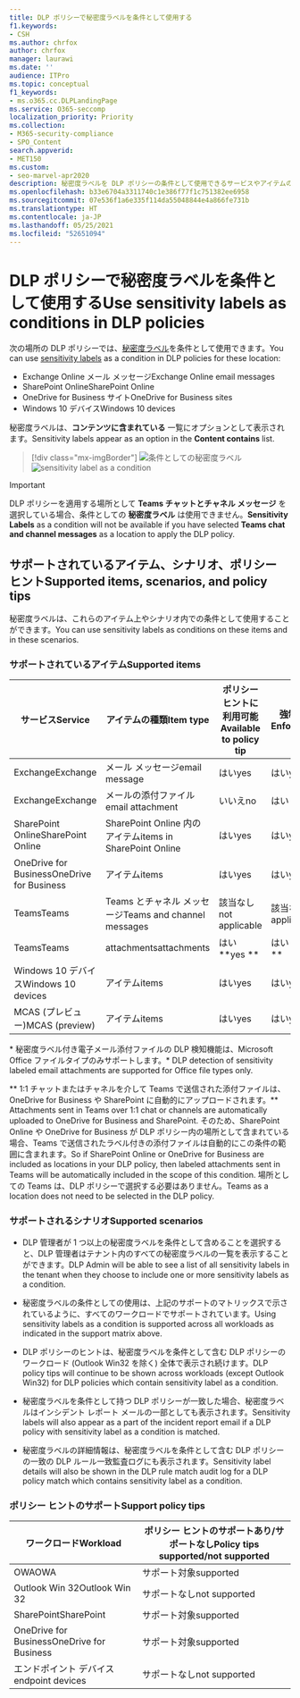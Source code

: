 ```yaml
---
title: DLP ポリシーで秘密度ラベルを条件として使用する
f1.keywords:
- CSH
ms.author: chrfox
author: chrfox
manager: laurawi
ms.date: ''
audience: ITPro
ms.topic: conceptual
f1_keywords:
- ms.o365.cc.DLPLandingPage
ms.service: O365-seccomp
localization_priority: Priority
ms.collection:
- M365-security-compliance
- SPO_Content
search.appverid:
- MET150
ms.custom:
- seo-marvel-apr2020
description: 秘密度ラベルを DLP ポリシーの条件として使用できるサービスやアイテムの種類について説明します。
ms.openlocfilehash: b33e6704a3311740c1e386f77f1c751382ee6958
ms.sourcegitcommit: 07e536f1a6e335f114da55048844e4a866fe731b
ms.translationtype: HT
ms.contentlocale: ja-JP
ms.lasthandoff: 05/25/2021
ms.locfileid: "52651094"
---
```

# <a name="use-sensitivity-labels-as-conditions-in-dlp-policies"></a><span data-ttu-id="feaad-103">DLP ポリシーで秘密度ラベルを条件として使用する</span><span class="sxs-lookup"><span data-stu-id="feaad-103">Use sensitivity labels as conditions in DLP policies</span></span>

<span data-ttu-id="feaad-104">次の場所の DLP ポリシーでは、[秘密度ラベル](sensitivity-labels.md)を条件として使用できます。</span><span class="sxs-lookup"><span data-stu-id="feaad-104">You can use [sensitivity labels](sensitivity-labels.md) as a condition in DLP policies for these location:</span></span>

- <span data-ttu-id="feaad-105">Exchange Online メール メッセージ</span><span class="sxs-lookup"><span data-stu-id="feaad-105">Exchange Online email messages</span></span>
- <span data-ttu-id="feaad-106">SharePoint Online</span><span class="sxs-lookup"><span data-stu-id="feaad-106">SharePoint Online</span></span>
- <span data-ttu-id="feaad-107">OneDrive for Business サイト</span><span class="sxs-lookup"><span data-stu-id="feaad-107">OneDrive for Business sites</span></span>
- <span data-ttu-id="feaad-108">Windows 10 デバイス</span><span class="sxs-lookup"><span data-stu-id="feaad-108">Windows 10 devices</span></span>

<span data-ttu-id="feaad-109">秘密度ラベルは、**コンテンツに含まれている** 一覧にオプションとして表示されます。</span><span class="sxs-lookup"><span data-stu-id="feaad-109">Sensitivity labels appear as an option in the **Content contains** list.</span></span>

> [!div class="mx-imgBorder"]
> <span data-ttu-id="feaad-110">![条件としての秘密度ラベル](../media/dlp-sensitivity-label-as-a-condition.png)</span><span class="sxs-lookup"><span data-stu-id="feaad-110">![sensitivity label as a condition](../media/dlp-sensitivity-label-as-a-condition.png)</span></span>

> [!IMPORTANT]
> <span data-ttu-id="feaad-111">DLP ポリシーを適用する場所として **Teams チャットとチャネル メッセージ** を選択している場合、条件としての **秘密度ラベル** は使用できません。</span><span class="sxs-lookup"><span data-stu-id="feaad-111">**Sensitivity Labels** as a condition will not be available if you have selected **Teams chat and channel messages** as a location to apply the DLP policy.</span></span>


## <a name="supported-items-scenarios-and-policy-tips"></a><span data-ttu-id="feaad-112">サポートされているアイテム、シナリオ、ポリシー ヒント</span><span class="sxs-lookup"><span data-stu-id="feaad-112">Supported items, scenarios, and policy tips</span></span>

<span data-ttu-id="feaad-113">秘密度ラベルは、これらのアイテム上やシナリオ内での条件として使用することができます。</span><span class="sxs-lookup"><span data-stu-id="feaad-113">You can use sensitivity labels as conditions on these items and in these scenarios.</span></span>

### <a name="supported-items"></a><span data-ttu-id="feaad-114">サポートされているアイテム</span><span class="sxs-lookup"><span data-stu-id="feaad-114">Supported items</span></span>

|<span data-ttu-id="feaad-115">サービス</span><span class="sxs-lookup"><span data-stu-id="feaad-115">Service</span></span>  |<span data-ttu-id="feaad-116">アイテムの種類</span><span class="sxs-lookup"><span data-stu-id="feaad-116">Item type</span></span>  |<span data-ttu-id="feaad-117">ポリシー ヒントに利用可能</span><span class="sxs-lookup"><span data-stu-id="feaad-117">Available to policy tip</span></span>  |<span data-ttu-id="feaad-118">強制可能</span><span class="sxs-lookup"><span data-stu-id="feaad-118">Enforceable</span></span>  |
|---------|---------|---------|---------|
|<span data-ttu-id="feaad-119">Exchange</span><span class="sxs-lookup"><span data-stu-id="feaad-119">Exchange</span></span>    |<span data-ttu-id="feaad-120">メール メッセージ</span><span class="sxs-lookup"><span data-stu-id="feaad-120">email message</span></span>         |<span data-ttu-id="feaad-121">はい</span><span class="sxs-lookup"><span data-stu-id="feaad-121">yes</span></span>         |<span data-ttu-id="feaad-122">はい</span><span class="sxs-lookup"><span data-stu-id="feaad-122">yes</span></span>         |
|<span data-ttu-id="feaad-123">Exchange</span><span class="sxs-lookup"><span data-stu-id="feaad-123">Exchange</span></span>    |<span data-ttu-id="feaad-124">メールの添付ファイル</span><span class="sxs-lookup"><span data-stu-id="feaad-124">email attachment</span></span>         |<span data-ttu-id="feaad-125">いいえ</span><span class="sxs-lookup"><span data-stu-id="feaad-125">no</span></span>         |<span data-ttu-id="feaad-126">はい \*</span><span class="sxs-lookup"><span data-stu-id="feaad-126">yes \*</span></span>         |
|<span data-ttu-id="feaad-127">SharePoint Online</span><span class="sxs-lookup"><span data-stu-id="feaad-127">SharePoint Online</span></span>     |<span data-ttu-id="feaad-128">SharePoint Online 内のアイテム</span><span class="sxs-lookup"><span data-stu-id="feaad-128">items in SharePoint Online</span></span>         |<span data-ttu-id="feaad-129">はい</span><span class="sxs-lookup"><span data-stu-id="feaad-129">yes</span></span>         |<span data-ttu-id="feaad-130">はい</span><span class="sxs-lookup"><span data-stu-id="feaad-130">yes</span></span>         |
|<span data-ttu-id="feaad-131">OneDrive for Business</span><span class="sxs-lookup"><span data-stu-id="feaad-131">OneDrive for Business</span></span>     |<span data-ttu-id="feaad-132">アイテム</span><span class="sxs-lookup"><span data-stu-id="feaad-132">items</span></span>         |<span data-ttu-id="feaad-133">はい</span><span class="sxs-lookup"><span data-stu-id="feaad-133">yes</span></span>         |<span data-ttu-id="feaad-134">はい</span><span class="sxs-lookup"><span data-stu-id="feaad-134">yes</span></span>         |
|<span data-ttu-id="feaad-135">Teams</span><span class="sxs-lookup"><span data-stu-id="feaad-135">Teams</span></span>     |<span data-ttu-id="feaad-136">Teams とチャネル メッセージ</span><span class="sxs-lookup"><span data-stu-id="feaad-136">Teams and channel messages</span></span>         |<span data-ttu-id="feaad-137">該当なし</span><span class="sxs-lookup"><span data-stu-id="feaad-137">not applicable</span></span>         |<span data-ttu-id="feaad-138">該当なし</span><span class="sxs-lookup"><span data-stu-id="feaad-138">not applicable</span></span>         |
|<span data-ttu-id="feaad-139">Teams</span><span class="sxs-lookup"><span data-stu-id="feaad-139">Teams</span></span>     |<span data-ttu-id="feaad-140">attachments</span><span class="sxs-lookup"><span data-stu-id="feaad-140">attachments</span></span>         |<span data-ttu-id="feaad-141">はい \*\*</span><span class="sxs-lookup"><span data-stu-id="feaad-141">yes \*\*</span></span>         |<span data-ttu-id="feaad-142">はい \*\*</span><span class="sxs-lookup"><span data-stu-id="feaad-142">yes \*\*</span></span>         |
|<span data-ttu-id="feaad-143">Windows 10 デバイス</span><span class="sxs-lookup"><span data-stu-id="feaad-143">Windows 10 devices</span></span>     |<span data-ttu-id="feaad-144">アイテム</span><span class="sxs-lookup"><span data-stu-id="feaad-144">items</span></span>         |<span data-ttu-id="feaad-145">はい</span><span class="sxs-lookup"><span data-stu-id="feaad-145">yes</span></span>         |<span data-ttu-id="feaad-146">はい</span><span class="sxs-lookup"><span data-stu-id="feaad-146">yes</span></span>         |
|<span data-ttu-id="feaad-147">MCAS (プレビュー)</span><span class="sxs-lookup"><span data-stu-id="feaad-147">MCAS (preview)</span></span> |<span data-ttu-id="feaad-148">アイテム</span><span class="sxs-lookup"><span data-stu-id="feaad-148">items</span></span>         |<span data-ttu-id="feaad-149">はい</span><span class="sxs-lookup"><span data-stu-id="feaad-149">yes</span></span>         |<span data-ttu-id="feaad-150">はい</span><span class="sxs-lookup"><span data-stu-id="feaad-150">yes</span></span>         |

<span data-ttu-id="feaad-151">\* 秘密度ラベル付き電子メール添付ファイルの DLP 検知機能は、Microsoft Office ファイルタイプのみサポートします。</span><span class="sxs-lookup"><span data-stu-id="feaad-151">\* DLP detection of sensitivity labeled email attachments are supported for Office file types only.</span></span>

<span data-ttu-id="feaad-152">\*\* 1:1 チャットまたはチャネルを介して Teams で送信された添付ファイルは、OneDrive for Business や SharePoint に自動的にアップロードされます。</span><span class="sxs-lookup"><span data-stu-id="feaad-152">\*\* Attachments sent in Teams over 1:1 chat or channels are automatically uploaded to OneDrive for Business and SharePoint.</span></span> <span data-ttu-id="feaad-153">そのため、SharePoint Online や OneDrive for Business が DLP ポリシー内の場所として含まれている場合、Teams で送信されたラベル付きの添付ファイルは自動的にこの条件の範囲に含まれます。</span><span class="sxs-lookup"><span data-stu-id="feaad-153">So if SharePoint Online or OneDrive for Business are included as locations in your DLP policy, then labeled attachments sent in Teams will be automatically included in the scope of this condition.</span></span> <span data-ttu-id="feaad-154">場所としての Teams は、DLP ポリシーで選択する必要はありません。</span><span class="sxs-lookup"><span data-stu-id="feaad-154">Teams as a location does not need to be selected in the DLP policy.</span></span>

### <a name="supported-scenarios"></a><span data-ttu-id="feaad-155">サポートされるシナリオ</span><span class="sxs-lookup"><span data-stu-id="feaad-155">Supported scenarios</span></span>

- <span data-ttu-id="feaad-156">DLP 管理者が 1 つ以上の秘密度ラベルを条件として含めることを選択すると、DLP 管理者はテナント内のすべての秘密度ラベルの一覧を表示することができます。</span><span class="sxs-lookup"><span data-stu-id="feaad-156">DLP Admin will be able to see a list of all sensitivity labels in the tenant when they choose to include one or more sensitivity labels as a condition.</span></span>

- <span data-ttu-id="feaad-157">秘密度ラベルの条件としての使用は、上記のサポートのマトリックスで示されているように、すべてのワークロードでサポートされています。</span><span class="sxs-lookup"><span data-stu-id="feaad-157">Using sensitivity labels as a condition is supported across all workloads as indicated in the support matrix above.</span></span>

- <span data-ttu-id="feaad-158">DLP ポリシーのヒントは、秘密度ラベルを条件として含む DLP ポリシーのワークロード (Outlook Win32 を除く) 全体で表示され続けます。</span><span class="sxs-lookup"><span data-stu-id="feaad-158">DLP policy tips will continue to be shown across workloads (except Outlook Win32) for DLP policies which contain sensitivity label as a condition.</span></span>

- <span data-ttu-id="feaad-159">秘密度ラベルを条件として持つ DLP ポリシーが一致した場合、秘密度ラベルはインシデント レポート メールの一部としても表示されます。</span><span class="sxs-lookup"><span data-stu-id="feaad-159">Sensitivity labels will also appear as a part of the incident report email if a DLP policy with sensitivity label as a condition is matched.</span></span>

- <span data-ttu-id="feaad-160">秘密度ラベルの詳細情報は、秘密度ラベルを条件として含む DLP ポリシーの一致の DLP ルール一致監査ログにも表示されます。</span><span class="sxs-lookup"><span data-stu-id="feaad-160">Sensitivity label details will also be shown in the DLP rule match audit log for a DLP policy match which contains sensitivity label as a condition.</span></span>


### <a name="support-policy-tips"></a><span data-ttu-id="feaad-161">ポリシー ヒントのサポート</span><span class="sxs-lookup"><span data-stu-id="feaad-161">Support policy tips</span></span>


|<span data-ttu-id="feaad-162">ワークロード</span><span class="sxs-lookup"><span data-stu-id="feaad-162">Workload</span></span>  |<span data-ttu-id="feaad-163">ポリシー ヒントのサポートあり/サポートなし</span><span class="sxs-lookup"><span data-stu-id="feaad-163">Policy tips supported/not supported</span></span>  |
|---------|---------|
|<span data-ttu-id="feaad-164">OWA</span><span class="sxs-lookup"><span data-stu-id="feaad-164">OWA</span></span> |    <span data-ttu-id="feaad-165">サポート対象</span><span class="sxs-lookup"><span data-stu-id="feaad-165">supported</span></span>     |
|<span data-ttu-id="feaad-166">Outlook Win 32</span><span class="sxs-lookup"><span data-stu-id="feaad-166">Outlook Win 32</span></span>    |  <span data-ttu-id="feaad-167">サポートなし</span><span class="sxs-lookup"><span data-stu-id="feaad-167">not supported</span></span>       |
|<span data-ttu-id="feaad-168">SharePoint</span><span class="sxs-lookup"><span data-stu-id="feaad-168">SharePoint</span></span>   |   <span data-ttu-id="feaad-169">サポート対象</span><span class="sxs-lookup"><span data-stu-id="feaad-169">supported</span></span>      |
|<span data-ttu-id="feaad-170">OneDrive for Business</span><span class="sxs-lookup"><span data-stu-id="feaad-170">OneDrive for Business</span></span>    |    <span data-ttu-id="feaad-171">サポート対象</span><span class="sxs-lookup"><span data-stu-id="feaad-171">supported</span></span>     |
|<span data-ttu-id="feaad-172">エンドポイント デバイス</span><span class="sxs-lookup"><span data-stu-id="feaad-172">endpoint devices</span></span>   |  <span data-ttu-id="feaad-173">サポートなし</span><span class="sxs-lookup"><span data-stu-id="feaad-173">not supported</span></span>       |
